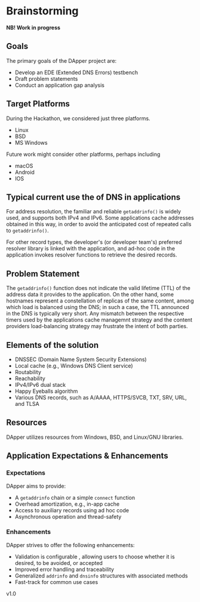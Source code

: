 # Brainstorming

**NB! Work in progress**

## Goals

The primary goals of the DApper project are:

- Develop an EDE (Extended DNS Errors) testbench
- Draft problem statements
- Conduct an application gap analysis


## Target Platforms

During the Hackathon, we considered just three platforms.

- Linux
- BSD
- MS Windows

Future work might consider other platforms, perhaps including

- macOS
- Android
- IOS

## Typical current use the of DNS in applications

For address resolution, the familiar and reliable `getaddrinfo()` is
widely used, and supports both IPv4 and IPv6.  Some applications cache
addresses obtained in this way, in order to avoid the anticipated cost
of repeated calls to `getaddrinfo()`.

For other record types, the developer's (or developer team's)
preferred resolver library is linked with the application, and ad-hoc
code in the application invokes resolver functions to retrieve the
desired records.

## Problem Statement

The `getaddrinfo()` function does not indicate the valid lifetime
(TTL) of the address data it provides to the application. On the other
hand, some hostnames represent a constellation of replicas of the same
content, among which load is balanced using the DNS; in such a case,
the TTL announced in the DNS is typically very short. Any mismatch
between the respective timers used by the applications cache managemnt
strategy and the content providers load-balancing strategy may
frustrate the intent of both parties.





## Elements of the solution



- DNSSEC (Domain Name System Security Extensions)
- Local cache (e.g., Windows DNS Client service)
- Routability
- Reachability
- IPv4/IPv6 dual stack
- Happy Eyeballs algorithm
- Various DNS records, such as A/AAAA, HTTPS/SVCB, TXT, SRV, URL, and TLSA

## Resources

DApper utilizes resources from Windows, BSD, and Linux/GNU libraries.

## Application Expectations & Enhancements

### Expectations

DApper aims to provide:

- A `getaddrinfo` chain or a simple `connect` function
- Overhead amortization, e.g., in-app cache
- Access to auxiliary records using ad hoc code
- Asynchronous operation and thread-safety

### Enhancements

DApper strives to offer the following enhancements:

- Validation is configurable , allowing users to choose whether it is desired, to be avoided, or accepted
- Improved error handling and traceability
- Generalized `addrinfo` and `dnsinfo` structures with associated methods
- Fast-track for common use cases

v1.0
